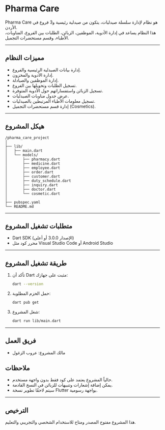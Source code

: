 # Pharma Care

Pharma Care هو نظام لإدارة سلسلة صيدليات، يتكون من صيدلية رئيسية و3 فروع في الأردن.  
هذا النظام يساعد في إدارة الأدوية، الموظفين، الزبائن، الطلبات بين الفروع، المناوبات، الأطباء، وقسم مستحضرات التجميل.

---

## مميزات النظام

- إدارة بيانات الصيدلية الرئيسية والفروع.
- إدارة الأدوية والمخزون.
- إدارة الموظفين والصيادلة.
- تسجيل الطلبات وتحويلها بين الفروع.
- تسجيل الزبائن واستفساراتهم حول الأدوية المتوفرة.
- عرض جدول مناوبات الصيدليات.
- تسجيل معلومات الأطباء المرتبطين بالصيدليات.
- إدارة قسم مستحضرات التجميل (Cosmetics).

---

## هيكل المشروع

```
/pharma_care_project
│
├── lib/
│   ├── main.dart
│   └── models/
│       ├── pharmacy.dart
│       ├── medicine.dart
│       ├── employee.dart
│       ├── order.dart
│       ├── customer.dart
│       ├── duty_schedule.dart
│       ├── inquiry.dart
│       ├── doctor.dart
│       └── cosmetic.dart
│
├── pubspec.yaml
└── README.md
```

---

## متطلبات تشغيل المشروع

- Dart SDK (الإصدار 3.0.0 أو أعلى)
- محرر كود مثل Visual Studio Code أو Android Studio

---

## طريقة تشغيل المشروع

1. تأكد أن Dart مثبت على جهازك:
   ```bash
   dart --version
   ```

2. حمل الحزم المطلوبة:
   ```bash
   dart pub get
   ```

3. شغل المشروع:
   ```bash
   dart run lib/main.dart
   ```

---

## فريق العمل

- مالك المشروع: عروب الزغول
## ملاحظات

- حالياً المشروع يعتمد على كود فقط بدون واجهة مستخدم.
- يمكن إضافة إشعارات وتنبيهات للزبائن في النسخ القادمة.
- سيتم لاحقًا تطوير نسخة Flutter بواجهة رسومية.

---

## الترخيص

هذا المشروع مفتوح المصدر ومتاح للاستخدام الشخصي والتجريبي والتعليم.